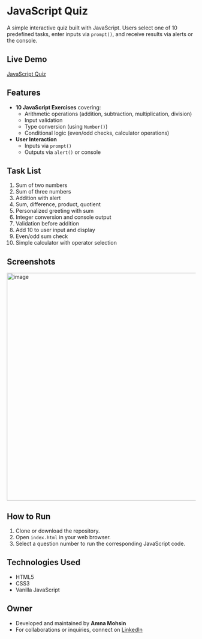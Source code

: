 # JavaScript Quiz

A simple interactive quiz built with JavaScript. Users select one of 10 predefined tasks, enter inputs via `prompt()`, and receive results via alerts or the console.

## Live Demo
[JavaScript Quiz](https://javascript-quiz-a.netlify.app/)

## Features
- **10 JavaScript Exercises** covering:
  - Arithmetic operations (addition, subtraction, multiplication, division)
  - Input validation
  - Type conversion (using `Number()`)
  - Conditional logic (even/odd checks, calculator operations)
- **User Interaction**
  - Inputs via `prompt()`
  - Outputs via `alert()` or console

## Task List
1. Sum of two numbers  
2. Sum of three numbers  
3. Addition with alert  
4. Sum, difference, product, quotient  
5. Personalized greeting with sum  
6. Integer conversion and console output  
7. Validation before addition  
8. Add 10 to user input and display  
9. Even/odd sum check  
10. Simple calculator with operator selection


##  Screenshots
<img width="1320" height="606" alt="image" src="https://github.com/user-attachments/assets/224df802-b6fa-4327-a303-c26329676a0d" />

## How to Run
1. Clone or download the repository.  
2. Open `index.html` in your web browser.  
3. Select a question number to run the corresponding JavaScript code.

## Technologies Used
- HTML5
- CSS3 
- Vanilla JavaScript
  
## Owner

* Developed and maintained by **Amna Mohsin**
* For collaborations or inquiries, connect on [LinkedIn](https://www.linkedin.com/in/amna-m98/)

